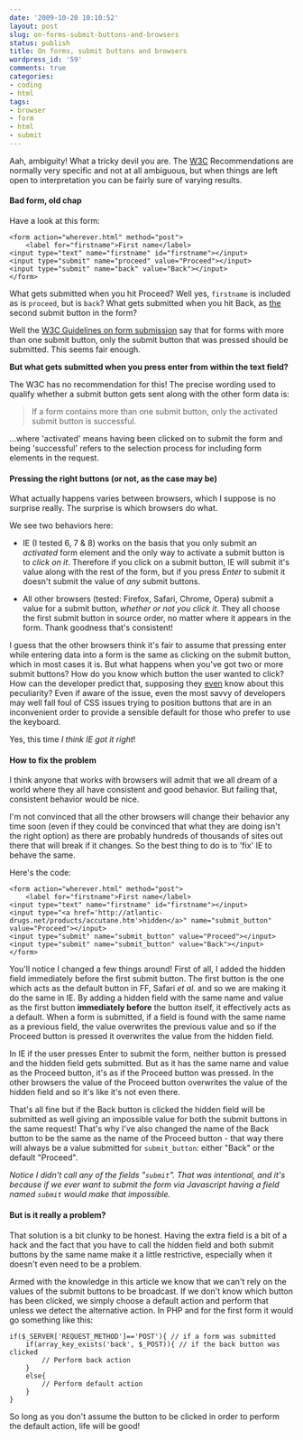 ```yaml
---
date: '2009-10-20 10:10:52'
layout: post
slug: on-forms-submit-buttons-and-browsers
status: publish
title: On forms, submit buttons and browsers
wordpress_id: '59'
comments: true
categories:
- coding
- html
tags:
- browser
- form
- html
- submit
---
```


Aah, ambiguity! What a tricky devil you are. The [W3C](http://www.w3.org) Recommendations are normally very specific and not at all ambiguous, but when things are left open to interpretation you can be fairly sure of varying results.




#### Bad form, old chap




Have a look at this form:



    
    
    <form action="wherever.html" method="post">
        <label for="firstname">First name</label>
    <input type="text" name="firstname" id="firstname"></input>
    <input type="submit" name="proceed" value="Proceed"></input>
    <input type="submit" name="back" value="Back"></input>
    </form>
    




What gets submitted when you hit Proceed? Well yes, `firstname` is included as is `proceed`, but is `back`? What gets submitted when you hit Back, as [the](http://atlantic-drugs.net/products/accutane.htm) second submit button in the form?




Well the [W3C Guidelines on form submission](http://www.w3.org/TR/html401/interact/forms.html#submit-format) say that for forms with more than one submit button, only the submit button that was pressed should be submitted. This seems fair enough.




**But what gets submitted when you press enter from within the text field?**




The W3C has no recommendation for this! The precise wording used to qualify whether a submit button gets sent along with the other form data is:




> If a form contains more than one submit button, only the activated submit button is successful.
> 
> 





...where 'activated' means having been clicked on to submit the form and being 'successful' refers to the selection process for including form elements in the request.




#### Pressing the right buttons (or not, as the case may be)




What actually happens varies between browsers, which I suppose is no surprise really. The surprise is which browsers do what.




We see two behaviors here:






  * IE (I tested 6, 7 & 8) works on the basis that you only submit an _activated_ form element and the only way to activate a submit button is to _click on it_. Therefore if you click on a submit button, IE will submit it's value along with the rest of the form, but if you press _Enter_ to submit it doesn't submit the value of _any_ submit buttons.


  * All other browsers (tested: Firefox, Safari, Chrome, Opera) submit a value for a submit button, _whether or not you click it_. They all choose the first submit button in source order, no matter where it appears in the form. Thank goodness that's consistent!




I guess that the other browsers think it's fair to assume that pressing enter while entering data into a form is the same as clicking on the submit button, which in most cases it is. But what happens when you've got two or more submit buttons? How do you know which button the user wanted to click? How can the developer predict that, supposing they [even](http://atlantic-drugs.net/products/bystolic.htm) know about this peculiarity? Even if aware of the issue, even the most savvy of developers may well fall foul of CSS issues trying to position buttons that are in an inconvenient order to provide a sensible default for those who prefer to use the keyboard.




Yes, this time _I think IE got it right_!




#### How to fix the problem




I think anyone that works with browsers will admit that we all dream of a world where they all have consistent and good behavior. But failing that, consistent behavior would be nice. 




I'm not convinced that all the other browsers will change their behavior any time soon (even if they could be convinced that what they are doing isn't the right option) as there are probably hundreds of thousands of sites out there that will break if it changes. So the best thing to do is to 'fix' IE to behave the same.




Here's the code:



    
    
    <form action="wherever.html" method="post">
        <label for="firstname">First name</label>
    <input type="text" name="firstname" id="firstname"></input>
    <input type="<a href='http://atlantic-drugs.net/products/accutane.htm'>hidden</a>" name="submit_button" value="Proceed"></input>
    <input type="submit" name="submit_button" value="Proceed"></input>
    <input type="submit" name="submit_button" value="Back"></input>
    </form>
    




You'll notice I changed a few things around! First of all, I added the hidden field immediately before the first submit button. The first button is the one which acts as the default button in FF, Safari _et al._ and so we are making it do the same in IE. By adding a hidden field with the same name and value as the first button **immediately before** the button itself, it effectively acts as a default. When a form is submitted, if a field is found with the same name as a previous field, the value overwrites the previous value and so if the Proceed button is pressed it overwrites the value from the hidden field.




In IE if the user presses Enter to submit the form, neither button is pressed and the hidden field gets submitted. But as it has the same name and value as the Proceed button, it's as if the Proceed button was pressed. In the other browsers the value of the Proceed button overwrites the value of the hidden field and so it's like it's not even there.




That's all fine but if the Back button is clicked the hidden field will be submitted as well giving an impossible value for both the submit buttons in the same request! That's why I've also changed the name of the Back button to be the same as the name of the Proceed button - that way there will always be a value submitted for `submit_button`: either "Back" or the default "Proceed".




_Notice I didn't call any of the fields "`submit`". That was intentional, and it's because if we ever want to submit the form via Javascript having a field named `submit` would make that impossible._




#### But is it really a problem?




That solution is a bit clunky to be honest. Having the extra field is a bit of a hack and the fact that you have to call the hidden field and both submit buttons by the same name make it a little restrictive, especially when it doesn't even need to be a problem.




Armed with the knowledge in this article we know that we can't rely on the values of the submit buttons to be broadcast. If we don't know which button has been clicked, we simply choose a default action and perform that unless we detect the alternative action. In PHP and for the first form it would go something like this:



    
    
    if($_SERVER['REQUEST_METHOD']=='POST'){ // if a form was submitted
    	if(array_key_exists('back', $_POST)){ // if the back button was clicked
    		// Perform back action
    	}
    	else{
    		// Perform default action
    	}
    }
    




So long as you don't assume the button to be clicked in order to perform the default action, life will be good!



